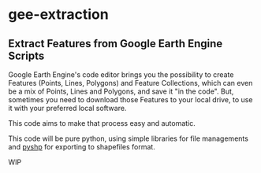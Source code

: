 # gee-extraction
## Extract Features from Google Earth Engine Scripts

Google Earth Engine's code editor brings you the possibility to create Features (Points, Lines, Polygons) and Feature Collections, which can even be a mix of Points, Lines and Polygons, and save it "in the code". But, sometimes you need to download those Features to your local drive, to use it with your preferred local software.

This code aims to make that process easy and automatic.

This code will be pure python, using simple libraries for file managements and [pyshp](https://github.com/GeospatialPython/pyshp) for exporting to shapefiles format.

WIP
